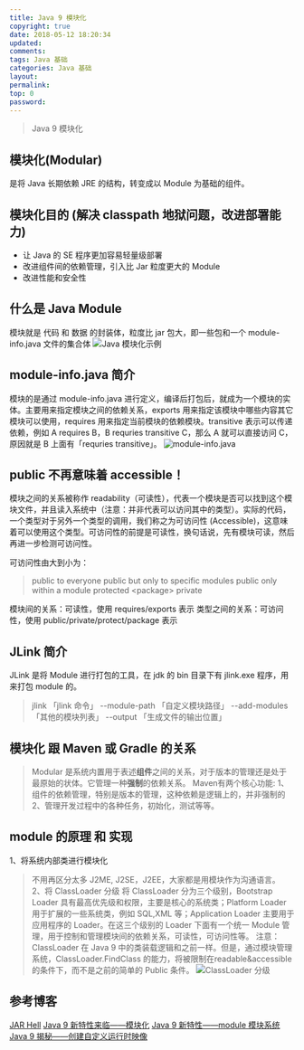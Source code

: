 ```yaml
---
title: Java 9 模块化
copyright: true
date: 2018-05-12 18:20:34
updated:
comments:
tags: Java 基础
categories: Java 基础
layout:
permalink:
top: 0
password:
---
```


<blockquote class="blockquote-center"> Java 9 模块化 </blockquote>

<!-- more -->

##  模块化(Modular)
是将 Java 长期依赖 JRE 的结构，转变成以 Module 为基础的组件。

## 模块化目的 (解决 classpath 地狱问题，改进部署能力)
* 让 Java 的 SE 程序更加容易轻量级部署
* 改进组件间的依赖管理，引入比 Jar 粒度更大的 Module
* 改进性能和安全性

## 什么是 Java Module
模块就是 代码 和 数据 的封装体，粒度比 jar 包大，即一些包和一个 module-info.java 文件的集合体
![Java 模块化示例](/upload_image/java_module01.png "Java 模块化示例")

## module-info.java 简介
模块的是通过 module-info.java 进行定义，编译后打包后，就成为一个模块的实体。主要用来指定模块之间的依赖关系，exports 用来指定该模块中哪些内容其它模块可以使用，requires 用来指定当前模块的依赖模块。transitive 表示可以传递依赖，例如 A requires B，B requries transitive C，那么 A 就可以直接访问 C，原因就是 B 上面有「requries transitive」。
![module-info.java](/upload_image/java_module02.png "module-info.java")

## public 不再意味着 accessible！
模块之间的关系被称作 readability（可读性），代表一个模块是否可以找到这个模块文件，并且读入系统中（注意：并非代表可以访问其中的类型）。实际的代码，一个类型对于另外一个类型的调用，我们称之为可访问性 (Accessible)，这意味着可以使用这个类型。可访问性的前提是可读性，换句话说，先有模块可读，然后再进一步检测可访问性。

可访问性由大到小为：
> public to everyone
  public but only to specific modules
  public only within a module
  protected
  &lt;package&gt;
> private

模块间的关系：可读性，使用 requires/exports 表示
类型之间的关系：可访问性，使用 public/private/protect/package 表示

## JLink 简介
JLink 是将 Module 进行打包的工具，在 jdk 的 bin 目录下有 jlink.exe 程序，用来打包 module 的。
> jlink <options>               「jlink 命令」
  --module-path <modulepath>    「自定义模块路径」
  --add-modules <mods>          「其他的模块列表」
  --output <path>               「生成文件的输出位置」

## 模块化 跟 Maven 或 Gradle 的关系
> Modular 是系统内置用于表述<b>组件</b>之间的关系，对于版本的管理还是处于最原始的状体。它管理一种<b>强制</b>的依赖关系。
  Maven有两个核心功能: 1、组件的依赖管理，特别是版本的管理，这种依赖是逻辑上的，并非强制的 2、管理开发过程中的各种任务，初始化，测试等等。

## module 的原理 和 实现
1、将系统内部类进行模块化
> 不用再区分太多 J2ME, J2SE，J2EE，大家都是用模块作为沟通语言。
2、将 ClassLoader 分级
将 ClassLoader 分为三个级别，Bootstrap Loader 具有最高优先级和权限，主要是核心的系统类；Platform Loader 用于扩展的一些系统类，例如 SQL,XML 等；Application Loader 主要用于应用程序的 Loader。在这三个级别的 Loader 下面有一个统一 Module 管理，用于控制和管理模块间的依赖关系，可读性，可访问性等。 注意：ClassLoader 在 Java 9 中的类装载逻辑和之前一样。但是，通过模块管理系统，ClassLoader.FindClass 的能力，将被限制在readable&accessible 的条件下，而不是之前的简单的 Public 条件。
![ClassLoader 分级](/upload_image/java_module03.png "ClassLoader 分级")

## 参考博客
[JAR Hell](https://toutiao.io/posts/452124/app_preview)
[Java 9 新特性来临——模块化](https://www.jianshu.com/p/053a5ca89bbb)
[Java 9 新特性——module 模块系统](https://juejin.im/entry/59cdb7e65188255d3448fc64)
[Java 9 揭秘——创建自定义运行时映像](http://www.cnblogs.com/IcanFixIt/p/7110790.html)
